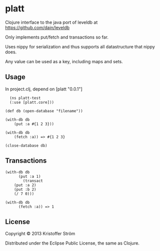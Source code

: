 # platt

Clojure interface to the java port of leveldb at https://github.com/dain/leveldb

Only implements put/fetch and transactions so far.

Uses nippy for serialization and thus supports all datastructure that nippy does.

Any value can be used as a key, including maps and sets.

## Usage

In project.clj, depend on [platt "0.0.1"]

	  (ns platt-test
  	  (:use [platt.core]))

    (def db (open-database "filename"))
    
    (with-db db
    	(put :a #{1 2 3}))
    
    (with-db db
    	(fetch :a)) => #{1 2 3}
    
    (close-database db)

## Transactions

    (with-db db
		  (put :a 1)
			(transact
        (put :a 2)
        (put :b 2)
        (/ 7 0)))
    
    (with-db db
		  (fetch :a)) => 1

## License

Copyright © 2013 Kristoffer Ström

Distributed under the Eclipse Public License, the same as Clojure.
